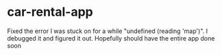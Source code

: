 # car-rental-app

Fixed the error I was stuck on for a while "undefined (reading 'map')". I debugged it and figured it out. Hopefully should have the entire app done soon
